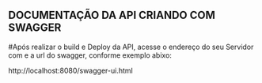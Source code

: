 ## DOCUMENTAÇÃO DA API CRIANDO COM SWAGGER ##
#Após realizar o build  e Deploy da API, acesse o endereço do seu Servidor com e a url do swagger, conforme exemplo abixo:

http://localhost:8080/swagger-ui.html